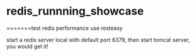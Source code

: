 # redis_runnning_showcase

=======test redis performance use resteasy

start a redis server local with default port 6379, then start tomcat server, you would get it!
